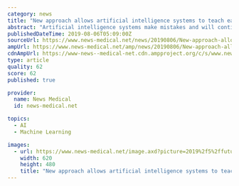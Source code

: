 ```yaml
---
category: news
title: "New approach allows artificial intelligence systems to teach each other"
abstract: "Artificial intelligence systems make mistakes and will continue ... rková, President of the European Neural Network Society, focused on the need to revise the modern theory of machine learning, since data in the real world are not independent and are ..."
publishedDateTime: 2019-08-06T05:09:00Z
sourceUrl: https://www.news-medical.net/news/20190806/New-approach-allows-artificial-intelligence-systems-to-teach-each-other.aspx
ampUrl: https://www.news-medical.net/amp/news/20190806/New-approach-allows-artificial-intelligence-systems-to-teach-each-other.aspx
cdnAmpUrl: https://www-news--medical-net.cdn.ampproject.org/c/s/www.news-medical.net/amp/news/20190806/New-approach-allows-artificial-intelligence-systems-to-teach-each-other.aspx
type: article
quality: 62
score: 62
published: true

provider:
  name: News Medical
  id: news-medical.net

topics:
  - AI
  - Machine Learning

images:
  - url: https://www.news-medical.net/image.axd?picture=2019%2f5%2ffuturistic_techno_design_on_background_of_supercomputer_data_center_-_Image_-_Timofeev_Vladimir_M1_402c068791b640469e416c4f55d84afe-620x480.jpg
    width: 620
    height: 480
    title: "New approach allows artificial intelligence systems to teach each other"
---
```

